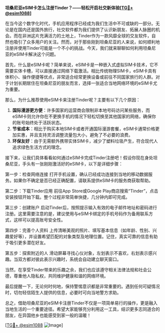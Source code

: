 **坦桑尼亚eSIM卡怎么注册Tinder？——轻松开启社交新体验[[TG💪+ @esim1088](https://t.me/s/esim1088)]**

在当今这个数字化时代，手机应用程序已经成为我们生活中不可或缺的一部分。无论是在国内还是国外旅行，社交软件都为我们提供了认识新朋友、拓展人脉圈的机会。而在非洲这片充满活力的土地上，Tinder作为一款风靡全球的交友软件，自然也吸引了众多用户的关注。然而，对于那些刚到坦桑尼亚的人来说，如何顺利地注册并使用Tinder可能是一个不小的挑战。今天，我们就来聊聊如何利用坦桑尼亚的eSIM卡解决这个问题。

首先，什么是eSIM卡呢？简单来说，eSIM卡是一种嵌入式虚拟SIM卡技术，它不需要实体卡槽，可以直接通过网络下载激活。相比传统物理SIM卡，eSIM卡具有体积小、操作便捷等优点，非常适合经常更换设备或前往不同国家旅行的人群。对于计划长期居住在坦桑尼亚的朋友而言，选择一张适合当地网络环境的eSIM卡尤为重要。

那么，为什么推荐使用eSIM卡来注册Tinder呢？主要有以下几个原因：

1. **国际漫游更方便**：许多国家的运营商会限制非本地号码访问某些服务，而eSIM卡则允许你在不更换手机的情况下轻松切换至其他国家的网络，确保你的账号始终处于活跃状态。
2. **节省成本**：相比于购买本地SIM卡或者开通国际漫游套餐，eSIM卡通常价格更加实惠，并且支持灵活调整流量包大小，避免了不必要的浪费。
3. **环保友好**：由于无需额外携带实体SIM卡，减少了塑料垃圾产生，符合现代人追求绿色生活方式的理念。

接下来，让我们具体看看如何通过eSIM卡完成Tinder注册吧！假设你现在身处坦桑尼亚，手头有一张刚刚激活好的eSIM卡，以下是详细步骤：

第一步：检查网络连接
打开手机设置，确认已经成功连接到当地的移动数据服务。如果你不确定是否已经正确配置，请联系提供eSIM卡的服务商获取帮助。

第二步：下载Tinder应用
前往App Store或Google Play商店搜索“Tinder”，点击安装按钮开始下载。整个过程非常简单快捷，几分钟内即可完成。

第三步：创建账户
启动Tinder后，按照提示输入有效的电子邮件地址和密码进行注册。这里需要注意的是，建议使用与eSIM卡绑定的手机号码作为备用联系方式，这样可以提高账号安全性。

第四步：完善个人资料
上传清晰美观的照片、填写基本信息（如年龄、性别、兴趣爱好等），并设置希望匹配的对象类型及地理位置。记住，真实可靠的信息有助于吸引更多潜在好友。

第五步：探索附近的人
滑动屏幕寻找心仪对象，左划表示不喜欢，右划表示感兴趣。当双方都对彼此表示兴趣时，系统会自动建立聊天窗口。

当然，在享受Tinder带来的乐趣之余，我们也应该遵守相关法律法规和社会公德，尊重他人隐私权，共同维护健康和谐的网络环境。

最后提醒一下，无论何时何地，保持警惕意识都是非常重要的。遇到任何可疑情况时，切勿轻信陌生人提供的信息，必要时可向当地警方求助。

总之，借助坦桑尼亚的eSIM卡注册Tinder不仅是一项简单易行的操作，更是融入当地生活的一个重要途径。希望大家能够充分利用这一工具，结识更多志同道合的朋友，在异国他乡也能感受到家一般的温暖！

[[TG💪+ @esim1088](https://t.me/s/esim1088) ![Image](https://i.postimg.cc/4NQfJmqS/Snipaste-2025-05-13-00-14-12.png)]
